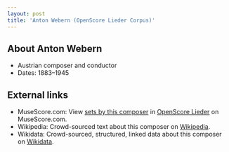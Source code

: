 ```yaml
---
layout: post
title: 'Anton Webern (OpenScore Lieder Corpus)'
---
```


## About Anton Webern

- Austrian composer and conductor
- Dates: 1883–1945

## External links

- MuseScore.com: View [sets by this composer] in [OpenScore Lieder] on MuseScore.com.
- Wikipedia: Crowd-sourced text about this composer on [Wikipedia].
- Wikidata: Crowd-sourced, structured, linked data about this composer on [Wikidata].

[Wikipedia]: https://en.wikipedia.org/wiki/Anton_Webern
[Wikidata]: https://www.wikidata.org/wiki/Q190933
[sets by this composer]: https://musescore.com/openscore-lieder-corpus/sets?order=title&text=Webern,+Anton
[OpenScore Lieder]: https://musescore.com/openscore-lieder-corpus

